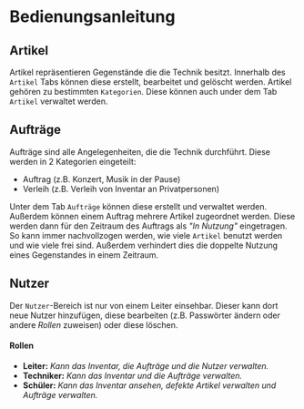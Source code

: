 # Bedienungsanleitung

## Artikel
Artikel repräsentieren Gegenstände die die Technik besitzt. Innerhalb des `Artikel` Tabs können diese erstellt, bearbeitet und gelöscht werden.
Artikel gehören zu bestimmten `Kategorien`. Diese können auch under dem Tab `Artikel` verwaltet werden.

## Aufträge
Aufträge sind alle Angelegenheiten, die die Technik durchführt. Diese werden in 2 Kategorien eingeteilt:
- Auftrag (z.B. Konzert, Musik in der Pause)
- Verleih (z.B. Verleih von Inventar an Privatpersonen)

Unter dem Tab `Aufträge` können diese erstellt und verwaltet werden. Außerdem können einem Auftrag mehrere Artikel zugeordnet werden. Diese werden dann für den Zeitraum des Auftrags als *"In Nutzung"* eingetragen. So kann immer nachvollzogen werden, wie viele `Artikel` benutzt werden und wie viele frei sind. Außerdem verhindert dies die doppelte Nutzung eines Gegenstandes in einem Zeitraum.

## Nutzer
Der `Nutzer`-Bereich ist nur von einem Leiter einsehbar. Dieser kann dort neue Nutzer hinzufügen, diese bearbeiten (z.B. Passwörter ändern oder andere *Rollen* zuweisen) oder diese löschen.

#### Rollen
- **Leiter:** *Kann das Inventar, die Aufträge und die Nutzer verwalten.*
- **Techniker:** *Kann das Inventar und die Aufträge verwalten.*
- **Schüler:** *Kann das Inventar ansehen, defekte Artikel verwalten und Aufträge verwalten.*
